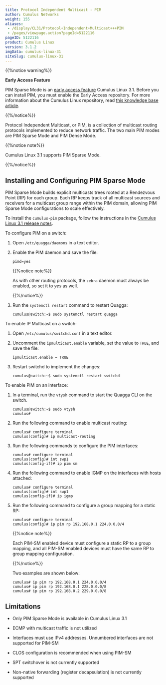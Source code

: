 ```yaml
---
title: Protocol Independent Multicast - PIM
author: Cumulus Networks
weight: 155
aliases:
 - /display/CL31/Protocol+Independent+Multicast+++PIM
 - /pages/viewpage.action?pageId=5122116
pageID: 5122116
product: Cumulus Linux
version: 3.1.2
imgData: cumulus-linux-31
siteSlug: cumulus-linux-31
---
```

{{%notice warning%}}

**Early Access Feature**

PIM Sparse Mode is an [early access
feature](https://support.cumulusnetworks.com/hc/en-us/articles/202933878)
Cumulus Linux 3.1. Before you can install PIM, you must enable the Early
Access repository. For more information about the Cumulus Linux
repository, read [this knowledge base
article](https://support.cumulusnetworks.com/hc/en-us/articles/217422127).

{{%/notice%}}

Protocol Independent Multicast, or PIM, is a collection of multicast
routing protocols implemented to reduce network traffic. The two main
PIM modes are PIM Sparse Mode and PIM Dense Mode.

{{%notice note%}}

Cumulus Linux 3.1 supports PIM Sparse Mode.

{{%/notice%}}

## Installing and Configuring PIM Sparse Mode</span>

PIM Sparse Mode builds explicit multicasts trees rooted at a Rendezvous
Point (RP) for each group. Each RP keeps track of all multicast sources
and receivers for a multicast group range within the PIM domain,
allowing PIM Sparse Mode configurations to scale effectively.

To install the `cumulus-pim` package, follow the instructions in the
[Cumulus Linux 3.1 release
notes](https://support.cumulusnetworks.com/hc/en-us/articles/224473608#ea).

To configure PIM on a switch:

1.  Open `/etc/quagga/daemons` in a text editor.

2.  Enable the PIM daemon and save the file:
    
        pimd=yes
    
    {{%notice note%}}
    
    As with other routing protocols, the `zebra` daemon must always be
    enabled, so set it to *yes* as well.
    
    {{%/notice%}}

3.  Run the `systemctl restart` command to restart Quagga:
    
        cumulus@switch:~$ sudo systemctl restart quagga

To enable IP Multicast on a switch:

1.  Open `/etc/cumulus/switchd.conf` in a text editor.

2.  Uncomment the `ipmulticast.enable` variable, set the value to
    `TRUE`, and save the file:
    
        ipmulticast.enable = TRUE

3.  Restart switchd to implement the changes:
    
        cumulus@switch:~$ sudo systemctl restart switchd

To enable PIM on an interface:

1.  In a terminal, run the `vtysh` command to start the Quagga CLI on
    the switch.
    
        cumulus@switch:~$ sudo vtysh
        cumulus# 

2.  Run the following command to enable multicast routing:
    
        cumulus# configure terminal
        cumulus(config)# ip multicast-routing

3.  Run the following commands to configure the PIM interfaces:
    
        cumulus# configure terminal
        cumulus(config)# int swp1
        cumulus(config-if)# ip pim sm

4.  Run the following command to enable IGMP on the interfaces with
    hosts attached:
    
        cumulus# configure terminal
        cumulus(config)# int swp1 
        cumulus(config-if)# ip igmp

5.  Run the following command to configure a group mapping for a static
    RP:
    
        cumulus# configure terminal 
        cumulus(config)# ip pim rp 192.168.0.1 224.0.0.0/4
    
    {{%notice note%}}
    
    Each PIM-SM enabled device must configure a static RP to a group
    mapping, and all PIM-SM enabled devices must have the same RP to
    group mapping configuration.
    
    {{%/notice%}}
    
    Two examples are shown below:
    
        cumulus# ip pim rp 192.168.0.1 224.0.0.0/4
        cumulus# ip pim rp 192.168.0.1 228.0.0.0/8
        cumulus# ip pim rp 192.168.0.2 229.0.0.0/8

## Limitations</span>

  - Only PIM Sparse Mode is available in Cumulus Linux 3.1

  - ECMP with multicast traffic is not utilized

  - Interfaces must use IPv4 addresses. Unnumbered interfaces are not
    supported for PIM-SM

  - CLOS configuration is recommended when using PIM-SM

  - SPT switchover is not currently supported

  - Non-native forwarding (register decapsulation) is not currently
    supported

<article id="html-search-results" class="ht-content" style="display: none;">

</article>

<footer id="ht-footer">

</footer>
